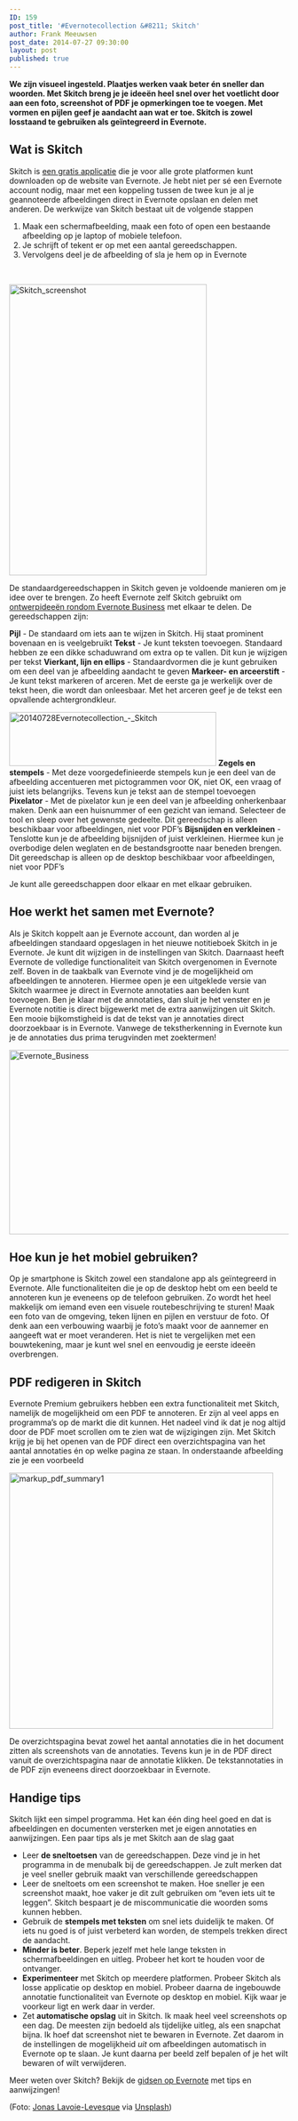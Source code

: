 ```yaml
---
ID: 159
post_title: '#Evernotecollection &#8211; Skitch'
author: Frank Meeuwsen
post_date: 2014-07-27 09:30:00
layout: post
published: true
---
```

<strong>We zijn visueel ingesteld. Plaatjes werken vaak beter én sneller dan woorden. Met Skitch breng je je ideeën heel snel over het voetlicht door aan een foto, screenshot of PDF je opmerkingen toe te voegen. Met vormen en pijlen geef je aandacht aan wat er toe. Skitch is zowel losstaand te gebruiken als geïntegreerd in Evernote.</strong>

<!--more-->

<h2 id="watisskitch">Wat is Skitch</h2>

Skitch is <a href="http://evernote.com/intl/nl/skitch/">een gratis applicatie</a> die je voor alle grote platformen kunt downloaden op de website van Evernote. Je hebt niet per sé een Evernote account nodig, maar met een koppeling tussen de twee kun je al je geannoteerde afbeeldingen direct in Evernote opslaan en delen met anderen. De werkwijze van Skitch bestaat uit de volgende stappen

<ol>
    <li>Maak een schermafbeelding, maak een foto of open een bestaande afbeelding op je laptop of mobiele telefoon.</li>
    <li>Je schrijft of tekent er op met een aantal gereedschappen.</li>
    <li>Vervolgens deel je de afbeelding of sla je hem op in Evernote</li>
</ol>

&nbsp;

<img class="aligncenter  wp-image-327" src="/images/2014/07/Skitch_screenshot.png" alt="Skitch_screenshot" width="356" height="524" />

De standaardgereedschappen in Skitch geven je voldoende manieren om je idee over te brengen. Zo heeft Evernote zelf Skitch gebruikt om <a href="http://blog.evernote.com/blog/2013/01/25/skitch-at-evernote-designing-evernote-business/">ontwerpideeën rondom Evernote Business</a> met elkaar te delen. De gereedschappen zijn:

<strong>Pijl</strong> - De standaard om iets aan te wijzen in Skitch. Hij staat prominent bovenaan en is veelgebruikt
<strong>Tekst</strong> - Je kunt teksten toevoegen. Standaard hebben ze een dikke schaduwrand om extra op te vallen. Dit kun je wijzigen per tekst
<strong>Vierkant, lijn en ellips</strong> - Standaardvormen die je kunt gebruiken om een deel van je afbeelding aandacht te geven
<strong>Markeer- en arceerstift</strong> - Je kunt tekst markeren of arceren. Met de eerste ga je werkelijk over de tekst heen, die wordt dan onleesbaar. Met het arceren geef je de tekst een opvallende achtergrondkleur.

<img class="wp-image-332 aligncenter" src="/images/2014/07/20140728Evernotecollection_-_Skitch.jpg" alt="20140728Evernotecollection_-_Skitch" width="373" height="97" />
<strong>Zegels en stempels</strong> - Met deze voorgedefinieerde stempels kun je een deel van de afbeelding accentueren met pictogrammen voor OK, niet OK, een vraag of juist iets belangrijks. Tevens kun je tekst aan de stempel toevoegen
<strong>Pixelator</strong> - Met de pixelator kun je een deel van je afbeelding onherkenbaar maken. Denk aan een huisnummer of een gezicht van iemand. Selecteer de tool en sleep over het gewenste gedeelte. Dit gereedschap is alleen beschikbaar voor afbeeldingen, niet voor PDF’s
<strong>Bijsnijden en verkleinen</strong> - Tenslotte kun je de afbeelding bijsnijden of juist verkleinen. Hiermee kun je overbodige delen weglaten en de bestandsgrootte naar beneden brengen. Dit gereedschap is alleen op de desktop beschikbaar voor afbeeldingen, niet voor PDF’s

Je kunt alle gereedschappen door elkaar en met elkaar gebruiken.

<h2 id="hoewerkthetsamenmetevernote">Hoe werkt het samen met Evernote?</h2>

Als je Skitch koppelt aan je Evernote account, dan worden al je afbeeldingen standaard opgeslagen in het nieuwe notitieboek Skitch in je Evernote. Je kunt dit wijzigen in de instellingen van Skitch. Daarnaast heeft Evernote de volledige functionaliteit van Skitch overgenomen in Evernote zelf. Boven in de taakbalk van Evernote vind je de mogelijkheid om afbeeldingen te annoteren. Hiermee open je een uitgeklede versie van Skitch waarmee je direct in Evernote annotaties aan beelden kunt toevoegen. Ben je klaar met de annotaties, dan sluit je het venster en je Evernote notitie is direct bijgewerkt met de extra aanwijzingen uit Skitch.
Een mooie bijkomstigheid is dat de tekst van je annotaties direct doorzoekbaar is in Evernote. Vanwege de tekstherkenning in Evernote kun je de annotaties dus prima terugvinden met zoektermen!

<a href="http://allesonthouden.nl/wp-content/uploads/2014/07/Evernote_Business.jpg"><img class="aligncenter  wp-image-333" src="/images/2014/07/Evernote_Business.jpg" alt="Evernote_Business" width="543" height="332" /></a>

<h2 id="hoekunjehetmobielgebruiken">Hoe kun je het mobiel gebruiken?</h2>

Op je smartphone is Skitch zowel een standalone app als geïntegreerd in Evernote. Alle functionaliteiten die je op de desktop hebt om een beeld te annoteren kun je eveneens op de telefoon gebruiken. Zo wordt het heel makkelijk om iemand even een visuele routebeschrijving te sturen! Maak een foto van de omgeving, teken lijnen en pijlen en verstuur de foto. Of denk aan een verbouwing waarbij je foto’s maakt voor de aannemer en aangeeft wat er moet veranderen. Het is niet te vergelijken met een bouwtekening, maar je kunt wel snel en eenvoudig je eerste ideeën overbrengen.

<h2 id="pdfredigereninskitch">PDF redigeren in Skitch</h2>

Evernote Premium gebruikers hebben een extra functionaliteit met Skitch, namelijk de mogelijkheid om een PDF te annoteren. Er zijn al veel apps en programma’s op de markt die dit kunnen. Het nadeel vind ik dat je nog altijd door de PDF moet scrollen om te zien wat de wijzigingen zijn. Met Skitch krijg je bij het openen van de PDF direct een overzichtspagina van het aantal annotaties én op welke pagina ze staan. In onderstaande afbeelding zie je een voorbeeld

<img class="aligncenter  wp-image-331" src="/images/2014/07/markup_pdf_summary1.jpg" alt="markup_pdf_summary1" width="476" height="461" />

De overzichtspagina bevat zowel het aantal annotaties die in het document zitten als screenshots van de annotaties. Tevens kun je in de PDF direct vanuit de overzichtspagina naar de annotatie klikken. De tekstannotaties in de PDF zijn eveneens direct doorzoekbaar in Evernote.

<h2 id="handigetips">Handige tips</h2>

Skitch lijkt een simpel programma. Het kan één ding heel goed en dat is afbeeldingen en documenten versterken met je eigen annotaties en aanwijzingen. Een paar tips als je met Skitch aan de slag gaat

<ul>
    <li>Leer <strong>de sneltoetsen</strong> van de gereedschappen. Deze vind je in het programma in de menubalk bij de gereedschappen. Je zult merken dat je veel sneller gebruik maakt van verschillende gereedschappen</li>
    <li>Leer de sneltoets om een screenshot te maken. Hoe sneller je een screenshot maakt, hoe vaker je dit zult gebruiken om “even iets uit te leggen”. Skitch bespaart je de miscommunicatie die woorden soms kunnen hebben.</li>
    <li>Gebruik de <strong>stempels met teksten</strong> om snel iets duidelijk te maken. Of iets nu goed is of juist verbeterd kan worden, de stempels trekken direct de aandacht.</li>
    <li><strong>Minder is beter</strong>. Beperk jezelf met hele lange teksten in schermafbeeldingen en uitleg. Probeer het kort te houden voor de ontvanger.</li>
    <li><strong>Experimenteer</strong> met Skitch op meerdere platformen. Probeer Skitch als losse applicatie op desktop en mobiel. Probeer daarna de ingebouwde annotatie functionaliteit van Evernote op desktop en mobiel. Kijk waar je voorkeur ligt en werk daar in verder.</li>
    <li>Zet <strong>automatische opslag</strong> uit in Skitch. Ik maak heel veel screenshots op een dag. De meesten zijn bedoeld als tijdelijke uitleg, als een snapchat bijna. Ik hoef dat screenshot niet te bewaren in Evernote. Zet daarom in de instellingen de mogelijkheid <em>uit</em> om afbeeldingen automatisch in Evernote op te slaan. Je kunt daarna per beeld zelf bepalen of je het wilt bewaren of wilt verwijderen.</li>
</ul>

Meer weten over Skitch? Bekijk de <a href="http://evernote.com/intl/nl/skitch/guide/ios/">gidsen op Evernote</a> met tips en aanwijzingen!

(Foto: <a href="http://www.twitter.com/iamjll">Jonas Lavoie-Levesque</a> via <a href="http://unsplash.com/">Unsplash</a>)

